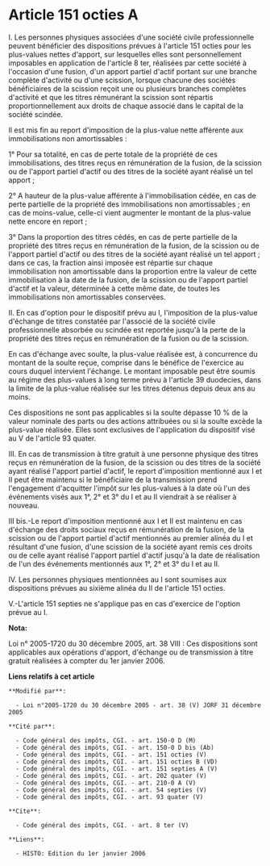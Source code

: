 # Article 151 octies A

I. Les personnes physiques associées d'une société civile professionnelle peuvent bénéficier des dispositions prévues à
l'article 151 octies pour les plus-values nettes d'apport, sur lesquelles elles sont personnellement imposables en
application de l'article 8 ter, réalisées par cette société à l'occasion d'une fusion, d'un apport partiel d'actif portant
sur une branche complète d'activité ou d'une scission, lorsque chacune des sociétés bénéficiaires de la scission reçoit une
ou plusieurs branches complètes d'activité et que les titres rémunérant la scission sont répartis proportionnellement aux
droits de chaque associé dans le capital de la société scindée. 

Il est mis fin au report d'imposition de la plus-value nette afférente aux immobilisations non amortissables : 

1° Pour sa totalité, en cas de perte totale de la propriété de ces immobilisations, des titres reçus en rémunération de la
fusion, de la scission ou de l'apport partiel d'actif ou des titres de la société ayant réalisé un tel apport ; 

2° A hauteur de la plus-value afférente à l'immobilisation cédée, en cas de perte partielle de la propriété des
immobilisations non amortissables ; en cas de moins-value, celle-ci vient augmenter le montant de la plus-value nette encore
en report ; 

3° Dans la proportion des titres cédés, en cas de perte partielle de la propriété des titres reçus en rémunération de la
fusion, de la scission ou de l'apport partiel d'actif ou des titres de la société ayant réalisé un tel apport ; dans ce cas,
la fraction ainsi imposée est répartie sur chaque immobilisation non amortissable dans la proportion entre la valeur de cette
immobilisation à la date de la fusion, de la scission ou de l'apport partiel d'actif et la valeur, déterminée à cette même
date, de toutes les immobilisations non amortissables conservées. 

II. En cas d'option pour le dispositif prévu au I, l'imposition de la plus-value d'échange de titres constatée par l'associé
de la société civile professionnelle absorbée ou scindée est reportée jusqu'à la perte de la propriété des titres reçus en
rémunération de la fusion ou de la scission. 

En cas d'échange avec soulte, la plus-value réalisée est, à concurrence du montant de la soulte reçue, comprise dans le
bénéfice de l'exercice au cours duquel intervient l'échange. Le montant imposable peut être soumis au régime des plus-values
à long terme prévu à l'article 39 duodecies, dans la limite de la plus-value réalisée sur les titres détenus depuis deux ans
au moins. 

Ces dispositions ne sont pas applicables si la soulte dépasse 10 % de la valeur nominale des parts ou des actions attribuées
ou si la soulte excède la plus-value réalisée. Elles sont exclusives de l'application du dispositif visé au V de l'article 93
quater. 

III. En cas de transmission à titre gratuit à une personne physique des titres reçus en rémunération de la fusion, de la
scission ou des titres de la société ayant réalisé l'apport partiel d'actif, le report d'imposition mentionné aux I et II
peut être maintenu si le bénéficiaire de la transmission prend l'engagement d'acquitter l'impôt sur les plus-values à la date
où l'un des événements visés aux 1°, 2° et 3° du I et au II viendrait à se réaliser à nouveau. 

III bis.-Le report d'imposition mentionné aux I et II est maintenu en cas d'échange des droits sociaux reçus en rémunération
de la fusion, de la scission ou de l'apport partiel d'actif mentionnés au premier alinéa du I et résultant d'une fusion,
d'une scission de la société ayant remis ces droits ou de celle ayant réalisé l'apport partiel d'actif jusqu'à la date de
réalisation de l'un des événements mentionnés aux 1°, 2° et 3° du I et au II. 

IV. Les personnes physiques mentionnées au I sont soumises aux dispositions prévues au sixième alinéa du II de l'article 151
octies. 

V.-L'article 151 septies ne s'applique pas en cas d'exercice de l'option prévue au I.

**Nota:**

Loi n° 2005-1720 du 30 décembre 2005, art. 38 VIII : Ces dispositions sont applicables aux opérations d'apport, d'échange ou
de transmission à titre gratuit réalisées à compter du 1er janvier 2006.

**Liens relatifs à cet article**

	**Modifié par**:

	  - Loi n°2005-1720 du 30 décembre 2005 - art. 38 (V) JORF 31 décembre 2005

	**Cité par**:

	  - Code général des impôts, CGI. - art. 150-0 D (M)
	  - Code général des impôts, CGI. - art. 150-0 D bis (Ab)
	  - Code général des impôts, CGI. - art. 151 octies (V)
	  - Code général des impôts, CGI. - art. 151 octies B (VD)
	  - Code général des impôts, CGI. - art. 151 septies A (V)
	  - Code général des impôts, CGI. - art. 202 quater (V)
	  - Code général des impôts, CGI. - art. 210-0 A (V)
	  - Code général des impôts, CGI. - art. 54 septies (V)
	  - Code général des impôts, CGI. - art. 93 quater (V)

	**Cite**:

	  - Code général des impôts, CGI. - art. 8 ter (V)

	**Liens**:

	  - HISTO: Edition du 1er janvier 2006
